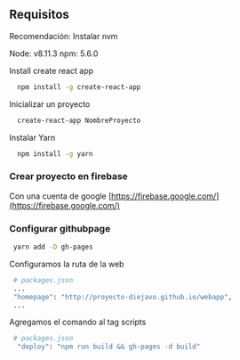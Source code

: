## Requisitos 

Recomendación: Instalar nvm

Node: v8.11.3
npm: 5.6.0

Install create react app
```sh
  npm install -g create-react-app
```

Inicializar un proyecto
```sh
  create-react-app NombreProyecto
```

Instalar Yarn
```sh
  npm install -g yarn
```

### Crear proyecto en firebase

Con una cuenta de google
[https://firebase.google.com/](https://firebase.google.com/)

### Configurar githubpage
```sh
 yarn add -D gh-pages
```

Configuramos la ruta de la web
```sh
 # packages.json
 ...
 "homepage": "http://proyecto-diejavo.github.io/webapp",
 ...
```

Agregamos el comando al tag scripts
```sh
 # packages.json
  "deploy": "npm run build && gh-pages -d build"
```

